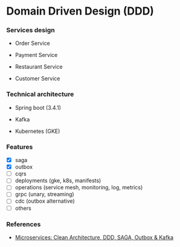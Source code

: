 # Domain Driven Design (DDD)

### Services design

- Order Service

- Payment Service

- Restaurant Service

- Customer Service

### Technical architecture

- Spring boot (3.4.1)

- Kafka

- Kubernetes (GKE)

### Features

- [x] saga
- [x] outbox
- [ ] cqrs
- [ ] deployments (gke, k8s, manifests)
- [ ] operations (service mesh, monitoring, log, metrics)
- [ ] grpc (unary, streaming)
- [ ] cdc (outbox alternative)
- [ ] others

### References

- [Microservices: Clean Architecture, DDD, SAGA, Outbox & Kafka](https://www.udemy.com/course/microservices-clean-architecture-ddd-saga-outbox-kafka-kubernetes/?couponCode=ST12MT122624)
